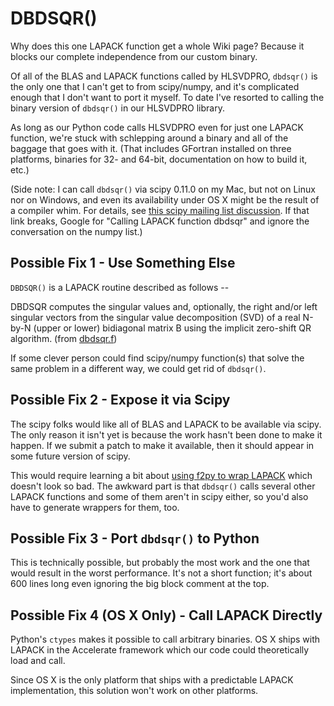 # DBDSQR()
Why does this one LAPACK function get a whole Wiki page? Because it blocks our
complete independence from our custom binary.

Of all of the BLAS and LAPACK functions called by HLSVDPRO, `dbdsqr()` is the only
one that I can't get to from scipy/numpy, and it's complicated enough that 
I don't want to port it myself. To date I've resorted to calling the binary 
version of `dbdsqr()` in our HLSVDPRO library. 

As long as our Python code calls HLSVDPRO even for just one LAPACK function, we're
stuck with schlepping around a binary and all of the baggage that goes with it.
(That includes GFortran installed on three platforms, binaries for 32- and 64-bit, 
documentation on how to build it, etc.)

(Side note: I can call `dbdsqr()` via scipy 0.11.0 on
my Mac, but not on Linux nor on Windows, and even its availability under OS X
might be the result of a compiler whim. For details, 
see [this scipy mailing list discussion](http://mail.scipy.org/pipermail/scipy-user/2012-December/thread.html#33826).
If that link breaks, Google for "Calling LAPACK function dbdsqr" and ignore the
conversation on the numpy list.)


## Possible Fix 1 - Use Something Else
`DBDSQR()` is a LAPACK routine described as follows -- 

   DBDSQR computes the singular values and, optionally, the right and/or
   left singular vectors from the singular value decomposition (SVD) of
   a real N-by-N (upper or lower) bidiagonal matrix B using the implicit
   zero-shift QR algorithm.
   (from [dbdsqr.f](http://www.netlib.org/lapack/double/dbdsqr.f))

If some clever person could find scipy/numpy function(s) that solve the same
problem in a different way, we could get rid of `dbdsqr()`.

## Possible Fix 2 - Expose it via Scipy
The scipy folks would like all of BLAS and LAPACK to be available via scipy. The
only reason it isn't yet is because the work hasn't been done to make it 
happen. If we submit a patch to make it available, then it should appear in some
future version of scipy.

This would require learning a bit about 
[using f2py to wrap LAPACK](http://www.scipy.org/Cookbook/F2Py) which doesn't
look so bad. The awkward part is that `dbdsqr()` calls several other LAPACK
functions and some of them aren't in scipy either, so you'd also have to generate wrappers for them, too.

## Possible Fix 3 - Port `dbdsqr()` to Python
This is technically possible, but probably the most work and the one that 
would result in the worst performance. It's not a short function; it's about
600 lines long even ignoring the big block comment at the top.

## Possible Fix 4 (OS X Only) - Call LAPACK Directly
Python's `ctypes` makes it possible to call arbitrary binaries. OS X ships
with LAPACK in the Accelerate framework which our code could theoretically
load and call. 

Since OS X is the only platform that ships with a predictable LAPACK implementation,
this solution won't work on other platforms.
